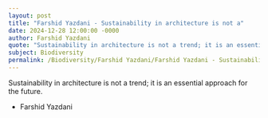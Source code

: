```yaml
---
layout: post
title: "Farshid Yazdani - Sustainability in architecture is not a"
date: 2024-12-28 12:00:00 -0000
author: Farshid Yazdani
quote: "Sustainability in architecture is not a trend; it is an essential approach for the future."
subject: Biodiversity
permalink: /Biodiversity/Farshid Yazdani/Farshid Yazdani - Sustainability in architecture is not a
---
```


Sustainability in architecture is not a trend; it is an essential approach for the future.

- Farshid Yazdani
